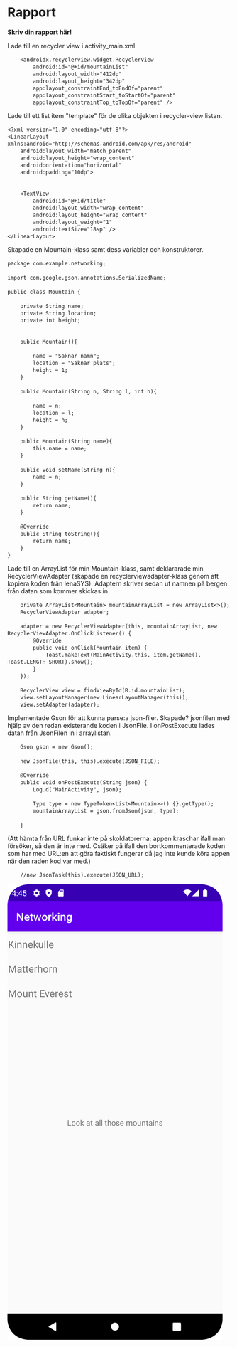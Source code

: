 
# Rapport

**Skriv din rapport här!**

Lade till en recycler view i activity_main.xml
```
    <androidx.recyclerview.widget.RecyclerView
        android:id="@+id/mountainList"
        android:layout_width="412dp"
        android:layout_height="342dp"
        app:layout_constraintEnd_toEndOf="parent"
        app:layout_constraintStart_toStartOf="parent"
        app:layout_constraintTop_toTopOf="parent" />
```

Lade till ett list item "template" för de olika objekten i recycler-view listan.
```
<?xml version="1.0" encoding="utf-8"?>
<LinearLayout xmlns:android="http://schemas.android.com/apk/res/android"
    android:layout_width="match_parent"
    android:layout_height="wrap_content"
    android:orientation="horizontal"
    android:padding="10dp">


    <TextView
        android:id="@+id/title"
        android:layout_width="wrap_content"
        android:layout_height="wrap_content"
        android:layout_weight="1"
        android:textSize="18sp" />
</LinearLayout>
```

Skapade en Mountain-klass samt dess variabler och konstruktorer.
```
package com.example.networking;

import com.google.gson.annotations.SerializedName;

public class Mountain {

    private String name;
    private String location;
    private int height;


    public Mountain(){

        name = "Saknar namn";
        location = "Saknar plats";
        height = 1;
    }

    public Mountain(String n, String l, int h){

        name = n;
        location = l;
        height = h;
    }

    public Mountain(String name){
        this.name = name;
    }

    public void setName(String n){
        name = n;
    }

    public String getName(){
        return name;
    }

    @Override
    public String toString(){
        return name;
    }
}
```

Lade till en ArrayList för min Mountain-klass, samt deklararade min RecyclerViewAdapter (skapade en recyclerviewadapter-klass genom att kopiera koden från lenaSYS).
Adaptern skriver sedan ut namnen på bergen från datan som kommer skickas in.
```
    private ArrayList<Mountain> mountainArrayList = new ArrayList<>();
    RecyclerViewAdapter adapter;
    
    adapter = new RecyclerViewAdapter(this, mountainArrayList, new RecyclerViewAdapter.OnClickListener() {
        @Override
        public void onClick(Mountain item) {
            Toast.makeText(MainActivity.this, item.getName(), Toast.LENGTH_SHORT).show();
        }
    });
    
    RecyclerView view = findViewById(R.id.mountainList);
    view.setLayoutManager(new LinearLayoutManager(this));
    view.setAdapter(adapter);
```

Implementade Gson för att kunna parse:a json-filer. Skapade? jsonfilen med hjälp av den redan existerande koden i JsonFile. I onPostExecute lades datan från JsonFilen
in i arraylistan. 
```
    Gson gson = new Gson();
    
    new JsonFile(this, this).execute(JSON_FILE);

    @Override
    public void onPostExecute(String json) {
        Log.d("MainActivity", json);

        Type type = new TypeToken<List<Mountain>>() {}.getType();
        mountainArrayList = gson.fromJson(json, type);

    }
```

(Att hämta från URL funkar inte på skoldatorerna; appen kraschar ifall man försöker, så den är inte med. Osäker på ifall den bortkommenterade koden som har med URL:en
att göra faktiskt fungerar då jag inte kunde köra appen när den raden kod var med.)
```
    //new JsonTask(this).execute(JSON_URL);
```

![img.png](img.png)